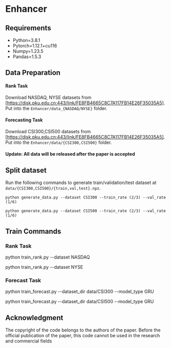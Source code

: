 # Enhancer
## Requirements
- Python=3.8.1
- Pytorch=1.12.1+cu116
- Numpy=1.23.5
- Pandas=1.5.3

## Data Preparation

#### Rank Task
Download NASDAQ, NYSE datasets from [https://disk.pku.edu.cn:443/link/FE8FB4665C8C7A117FB14E26F35035A5]. Put into the `Enhancer/data_{NASDAQ/NYSE}` folder.

#### Forecasting Task

Download CSI300,CSI500 datasets from [https://disk.pku.edu.cn:443/link/FE8FB4665C8C7A117FB14E26F35035A5]. Put into the `Enhancer/data/{CSI300,CSI500}` folder.

#### Update: All data will be released after the paper is accepted

## Split dataset

Run the following commands to generate train/validation/test dataset at `data/{CSI300,CSI500}/{train,val,test}.npz`.

```
python generate_data.py --dataset CSI300 --train_rate (2/3) --val_rate (1/6)

python generate_data.py --dataset CSI500 --train_rate (2/3) --val_rate (1/6)

```

## Train Commands

### Rank Task

python train_rank.py --dataset NASDAQ 

python train_rank.py --dataset NYSE

### Forecast Task

python train_forecast.py --dataset_dir data/CSI300 --model_type GRU

python train_forecast.py --dataset_dir data/CSI500 --model_type GRU

## Acknowledgment
The copyright of the code belongs to the authors of the paper. Before the official publication of the paper, this code cannot be used in the research and commercial fields
